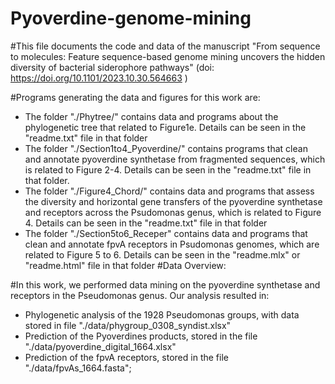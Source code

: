 # Pyoverdine-genome-mining

#This file documents the code and data of the manuscript "From sequence to molecules: Feature sequence-based genome mining uncovers the hidden diversity of bacterial siderophore pathways" (doi: https://doi.org/10.1101/2023.10.30.564663 )

#Programs generating the data and figures for this work are:
- The folder "./Phytree/" contains data and programs about the phylogenetic tree that related to Figure1e. Details can be seen in the "readme.txt" file in that folder
- The folder "./Section1to4_Pyoverdine/" contains programs that clean and annotate pyoverdine synthetase from fragmented sequences, which is related to Figure 2-4. Details can be seen in the "readme.txt" file in that folder. 
- The folder "./Figure4_Chord/" contains data and programs that assess the diversity and horizontal gene transfers of the pyoverdine synthetase and receptors across the Psudomonas genus, which is related to Figure 4. Details can be seen in the "readme.txt" file in that folder
- The folder "./Section5to6_Receper" contains data and programs that clean and annotate fpvA receptors in Psudomonas genomes, which are related to Figure 5 to 6. Details can be seen in the "readme.mlx" or "readme.html" file in that folder
#Data Overview: 

#In this work, we performed data mining on the pyoverdine synthetase and receptors in the Pseudomonas genus. Our analysis resulted in:
- Phylogenetic analysis of the 1928 Pseudomonas groups, with data stored in file "./data/phygroup_0308_syndist.xlsx"
- Prediction of the Pyoverdines products, stored in the file "./data/pyoverdine_digital_1664.xlsx"
- Prediction of the fpvA receptors, stored in the file "./data/fpvAs_1664.fasta";
